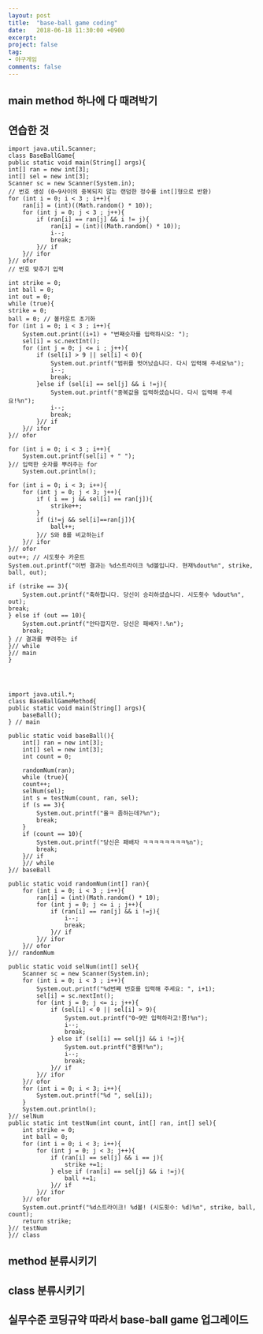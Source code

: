 ```yaml
---
layout: post
title:  "base-ball game coding"
date:   2018-06-18 11:30:00 +0900
excerpt:
project: false
tag:
- 야구게임 
comments: false
---
```


## main method 하나에 다 때려박기


## 연습한 것

	import java.util.Scanner;
	class BaseBallGame{
	public static void main(String[] args){
	int[] ran = new int[3];
	int[] sel = new int[3];
	Scanner sc = new Scanner(System.in);
	// 번호 생성 (0~9사이의 중복되지 않는 랜덤한 정수를 int[]형으로 반환)
	for (int i = 0; i < 3 ; i++){
		ran[i] = (int)((Math.random() * 10));
		for (int j = 0; j < 3 ; j++){
			if (ran[i] == ran[j] && i != j){
				ran[i] = (int)((Math.random() * 10));
				i--;
				break;
			}// if
		}// ifor
	}// ofor
	// 번호 맞추기 입력

	int strike = 0;
	int ball = 0;
	int out = 0;
	while (true){
	strike = 0;
	ball = 0; // 볼카운트 초기화
	for (int i = 0; i < 3 ; i++){
		System.out.print((i+1) + "번째숫자를 입력하시오: ");
		sel[i] = sc.nextInt();
		for (int j = 0; j <= i ; j++){
			if (sel[i] > 9 || sel[i] < 0){
				System.out.printf("범위를 벗어났습니다. 다시 입력해 주세요%n");
				i--;
				break;
			}else if (sel[i] == sel[j] && i !=j){
				System.out.printf("중복값을 입력하셨습니다. 다시 입력해 주세요!%n");
				i--;
				break;
			}// if
		}// ifor
	}// ofor

	for (int i = 0; i < 3 ; i++){
		System.out.printf(sel[i] + " ");
	}// 입력한 숫자를 뿌려주는 for
		System.out.println();

	for (int i = 0; i < 3; i++){
		for (int j = 0; j < 3; j++){
			if ( i == j && sel[i] == ran[j]){
				strike++;
			}
			if (i!=j && sel[i]==ran[j]){
				ball++;
			}// S와 B를 비교하는if
		}// ifor
	}// ofor
	out++; // 시도횟수 카운트 
	System.out.printf("이번 결과는 %d스트라이크 %d볼입니다. 현재%dout%n", strike, ball, out);

	if (strike == 3){
		System.out.printf("축하합니다. 당신이 승리하셨습니다. 시도횟수 %dout%n", out);
	break;
	} else if (out == 10){
		System.out.printf("안타깝지만. 당신은 패배자!.%n");
		break;
	} // 결과를 뿌려주는 if
	}// while
	}// main
	}

  
  

	import java.util.*;
	class BaseBallGameMethod{
	public static void main(String[] args){
		baseBall();
	} // main

	public static void baseBall(){
		int[] ran = new int[3];
		int[] sel = new int[3];
		int count = 0;

		randomNum(ran);
		while (true){
		count++;
		selNum(sel);
		int s = testNum(count, ran, sel);
		if (s == 3){
			System.out.printf("올ㅋ 좀하는데?%n");
			break;
		}
		if (count == 10){
			System.out.printf("당신은 패배자 ㅋㅋㅋㅋㅋㅋㅋㅋ%n");
			break;
		}// if
		}// while
	}// baseBall

	public static void randomNum(int[] ran){
		for (int i = 0; i < 3 ; i++){
			ran[i] = (int)(Math.random() * 10);
			for (int j = 0; j <= i ; j++){
				if (ran[i] == ran[j] && i !=j){
					i--;
					break;
				}// if
			}// ifor
		}// ofor
	}// randomNum

	public static void selNum(int[] sel){
		Scanner sc = new Scanner(System.in);
		for (int i = 0; i < 3 ; i++){
			System.out.printf("%d번째 번호를 입력해 주세요: ", i+1);
			sel[i] = sc.nextInt();
			for (int j = 0; j <= i; j++){
				if (sel[i] < 0 || sel[i] > 9){
					System.out.printf("0~9만 입력하라고!쫌!%n");
					i--;
					break;
				} else if (sel[i] == sel[j] && i !=j){
					System.out.printf("중뷁!%n");
					i--;
					break;
				}// if
			}// ifor
		}// ofor
		for (int i = 0; i < 3; i++){
			System.out.printf("%d ", sel[i]);
		}
		System.out.println();
	}// selNum
	public static int testNum(int count, int[] ran, int[] sel){
		int strike = 0;
		int ball = 0;
		for (int i = 0; i < 3; i++){
			for (int j = 0; j < 3; j++){
				if (ran[i] == sel[j] && i == j){
					strike +=1;
				} else if (ran[i] == sel[j] && i !=j){
					ball +=1;
				}// if
			}// ifor
		}// ofor
		System.out.printf("%d스트라이크! %d볼! (시도횟수: %d)%n", strike, ball, count);
		return strike;
	}// testNum
	}// class


## method 분류시키기

## class 분류시키기

## 실무수준 코딩규약 따라서 base-ball game 업그레이드
